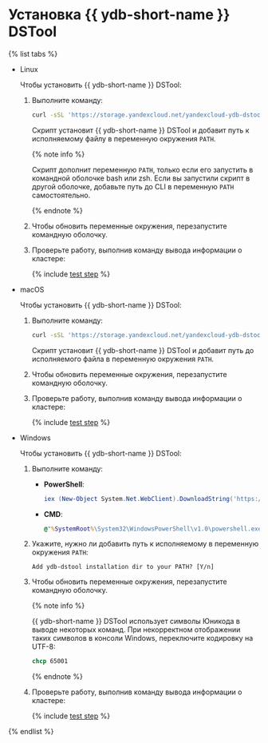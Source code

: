 # Установка {{ ydb-short-name }} DSTool

<!-- markdownlint-disable blanks-around-fences -->

{% list tabs %}

- Linux

    Чтобы установить {{ ydb-short-name }} DSTool:

    1. Выполните команду:

        ```bash
        curl -sSL 'https://storage.yandexcloud.net/yandexcloud-ydb-dstool/install.sh' | bash
        ```

        Скрипт установит {{ ydb-short-name }} DSTool и добавит путь к исполняемому файлу в переменную окружения `PATH`.

        {% note info %}

        Скрипт дополнит переменную `PATH`, только если его запустить в командной оболочке bash или zsh. Если вы запустили скрипт в другой оболочке, добавьте путь до CLI в переменную `PATH` самостоятельно.

        {% endnote %}

    1. Чтобы обновить переменные окружения, перезапустите командную оболочку.

    1. Проверьте работу, выполнив команду вывода информации о кластере:

       {% include  [test step](./_includes/test.md) %}

- macOS

    Чтобы установить {{ ydb-short-name }} DSTool:

    1. Выполните команду:

        ```bash
        curl -sSL 'https://storage.yandexcloud.net/yandexcloud-ydb-dstool/install.sh' | bash
        ```

        Скрипт установит {{ ydb-short-name }} DSTool и добавит путь до исполняемого файла в переменную окружения `PATH`.

    1. Чтобы обновить переменные окружения, перезапустите командную оболочку.

    1. Проверьте работу, выполнив команду вывода информации о кластере:

        {% include  [test step](./_includes/test.md) %}

- Windows

    Чтобы установить {{ ydb-short-name }} DSTool:

    1. Выполните команду:

        - **PowerShell**:

            ```powershell
            iex (New-Object System.Net.WebClient).DownloadString('https://storage.yandexcloud.net/yandexcloud-ydb-dstool/install.ps1')
            ```

        - **CMD**:

            ```cmd
            @"%SystemRoot%\System32\WindowsPowerShell\v1.0\powershell.exe" -Command "iex ((New-Object System.Net.WebClient).DownloadString('https://storage.yandexcloud.net/yandexcloud-ydb-dstool/install.ps1'))"
            ```

    1. Укажите, нужно ли добавить путь к исполняемому в переменную окружения `PATH`:

        ```text
        Add ydb-dstool installation dir to your PATH? [Y/n]
        ```

    1. Чтобы обновить переменные окружения, перезапустите командную оболочку.

        {% note info %}

        {{ ydb-short-name }} DSTool использует символы Юникода в выводе некоторых команд. При некорректном отображении таких символов в консоли Windows, переключите кодировку на UTF-8:

        ```cmd
        chcp 65001
        ```

        {% endnote %}

    1. Проверьте работу, выполнив команду вывода информации о кластере:

        {% include  [test step](./_includes/test.md) %}

{% endlist %}
